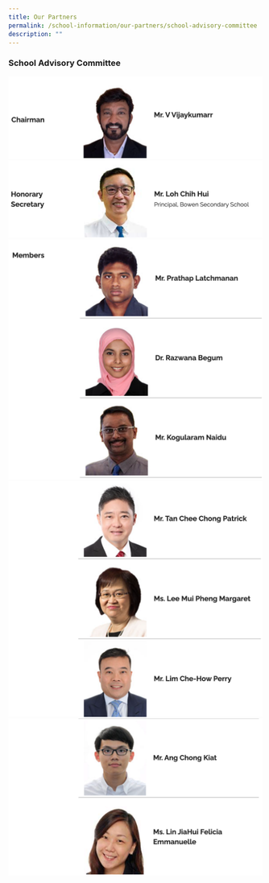 ```yaml
---
title: Our Partners
permalink: /school-information/our-partners/school-advisory-committee
description: ""
---
```

### School Advisory Committee

![](/images/SAC1.png)
![](/images/SAC2.png)
![](/images/SAC3.png)
![](/images/SAC4.png)
![](/images/SAC5.png)